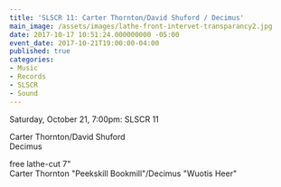 ```yaml
---
title: 'SLSCR 11: Carter Thornton/David Shuford / Decimus'
main_image: /assets/images/lathe-front-intervet-transparancy2.jpg
date: 2017-10-17 10:51:24.000000000 -05:00
event_date: 2017-10-21T19:00:00-04:00
published: true
categories:
- Music
- Records
- SLSCR
- Sound
---
```


<p>Saturday, October 21, 7:00pm: SLSCR 11</p>
<p>Carter Thornton/David Shuford<br />
Decimus</p>
<p>free lathe-cut 7"<br />
Carter Thornton "Peekskill Bookmill"/Decimus "Wuotis Heer"</p>
